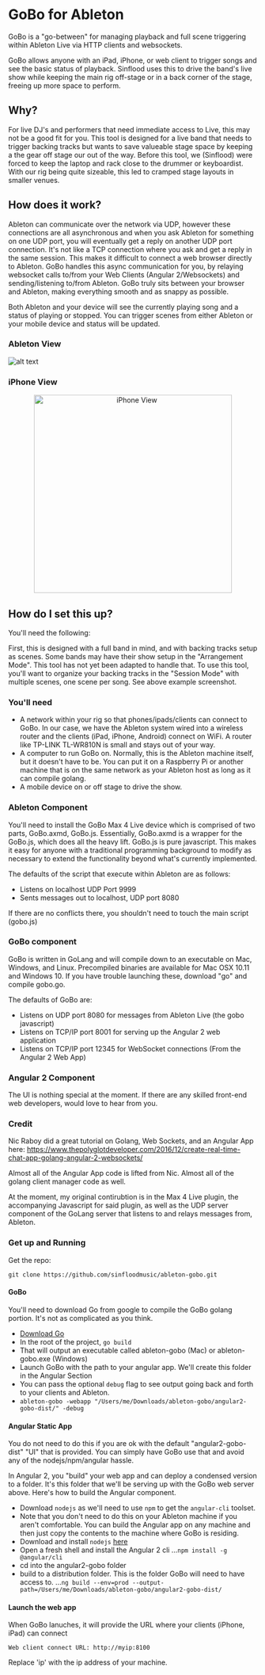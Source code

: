 #   GoBo for Ableton
GoBo is a "go-between" for managing playback and full scene triggering within Ableton Live via HTTP clients and websockets.

GoBo allows anyone with an iPad, iPhone, or web client to trigger songs and see the basic status of playback.  Sinflood uses this to drive the band's live show while keeping the main rig off-stage or in a back corner of the stage, freeing up more space to perform.

##   Why?
For live DJ's and performers that need immediate access to Live, this may not be a good fit for you.  This tool is designed for a live band that needs to trigger backing tracks but wants to save valueable stage space by keeping a the gear off stage our out of the way.  Before this tool, we (Sinflood) were forced to keep the laptop and rack close to the drummer or keyboardist.  With our rig being quite sizeable, this led to cramped stage layouts in smaller venues.  

##  How does it work?
Ableton can communicate over the network via UDP, however these connections are all asynchronous and when you ask Ableton for something on one UDP port, you will eventually get a reply on another UDP port connection.  It's not like a TCP connection where you ask and get a reply in the same session.  This makes it difficult to connect a web browser directly to Ableton.  GoBo handles this async communication for you, by relaying websocket calls to/from your Web Clients (Angular 2/Websockets) and sending/listening to/from Ableton.  GoBo truly sits between your browser and Ableton, making everything smooth and as snappy as possible.

Both Ableton and your device will see the currently playing song and a status of playing or stopped.  You can trigger scenes from either Ableton or your mobile device and status will be updated.

### Ableton View
![alt text](http://epk.sinflood.com/images/dev/gobo-example1.png)

### iPhone View
<div style="text-align:center">
    <img src="http://epk.sinflood.com/images/dev/gobo-iphone.png" alt="iPhone View" width="400">
</div>

##   How do I set this up?
You'll need the following:

First, this is designed with a full band in mind, and with backing tracks setup as scenes.  Some bands may have their show setup in the "Arrangement Mode".  This tool has not yet been adapted to handle that.  To use this tool, you'll want to organize your backing tracks in the "Session Mode" with multiple scenes, one scene per song.  See above example screenshot.

### You'll need
* A network within your rig so that phones/ipads/clients can connect to GoBo.  In our case, we have the Ableton system wired into a wireless router and the clients (iPad, iPhone, Android) connect on WiFi.  A router like TP-LINK TL-WR810N is small and stays out of your way.
* A computer to run GoBo on.  Normally, this is the Ableton machine itself, but it doesn't have to be.  You can put it on a Raspberry Pi or another machine that is on the same network as your Ableton host as long as it can compile golang.
* A mobile device on or off stage to drive the show.

###  Ableton Component
You'll need to install the GoBo Max 4 Live device which is comprised of two parts, GoBo.axmd, GoBo.js.  Essentially, GoBo.axmd is a wrapper for the GoBo.js, which does all the heavy lift.  GoBo.js is pure javascript.  This makes it easy for anyone with a traditional programming background to modify as necessary to extend the functionality beyond what's currently implemented.

The defaults of the script that execute within Ableton are as follows:

* Listens on localhost UDP Port 9999
* Sents messages out to localhost, UDP port 8080

If there are no conflicts there, you shouldn't need to touch the main script (gobo.js)

###  GoBo component
GoBo is written in GoLang and will compile down to an executable on Mac, Windows, and Linux.  Precompiled binaries are available for Mac OSX 10.11 and Windows 10.  If you have trouble launching these, download "go" and compile gobo.go.

The defaults of GoBo are:

* Listens on UDP port 8080 for messages from Ableton Live (the gobo javascript)
* Listens on TCP/IP port 8001 for serving up the Angular 2 web application
* Listens on TCP/IP port 12345 for WebSocket connections (From the Angular 2 Web App)

###  Angular 2 Component
The UI is nothing special at the moment.  If there are any skilled front-end web developers, would love to hear from you.

###  Credit
Nic Raboy did a great tutorial on Golang, Web Sockets, and an Angular App here:
https://www.thepolyglotdeveloper.com/2016/12/create-real-time-chat-app-golang-angular-2-websockets/

Almost all of the Angular App code is lifted from Nic.  Almost all of the golang client manager code as well.

At the moment, my original contirubtion is in the Max 4 Live plugin, the accompanying Javascript for said plugin, as well as the UDP server component of the GoLang server that listens to and relays messages from, Ableton.

### Get up and Running

Get the repo:

`git clone https://github.com/sinfloodmusic/ableton-gobo.git`

#### GoBo
You'll need to download Go from google to compile the GoBo golang portion.  It's not as complicated as you think.  

* [Download Go](https://golang.org/dl/)
* In the root of the project, `go build`
* That will output an executable called ableton-gobo (Mac) or ableton-gobo.exe (Windows)
* Launch GoBo with the path to your angular app.  We'll create this folder in the Angular Section
* You can pass the optional `debug` flag to see output going back and forth to your clients and Ableton.
* `ableton-gobo -webapp "/Users/me/Downloads/ableton-gobo/angular2-gobo-dist/" -debug`

#### Angular Static App

You do not need to do this if you are ok with the default "angular2-gobo-dist" "UI" that is provided.  You can simply have GoBo use that and avoid any of the nodejs/npm/angular hassle.

In Angular 2, you "build" your web app and can deploy a condensed version to a folder.  It's this folder that we'll be serving up with the GoBo web server above.  Here's how to build the Angular component.

* Download `nodejs` as we'll need to use `npm` to get the `angular-cli` toolset.
* Note that you don't need to do this on your Ableton machine if you aren't comfortable.  You can build the Angular app on any machine and then just copy the contents to the machine where GoBo is residing.
* Download and install `nodejs` [here](https://nodejs.org/en/download/)
* Open a fresh shell and install the Angular 2 cli
...`npm install -g @angular/cli`
* cd into the angular2-gobo folder
* build to a distribution folder.  This is the folder GoBo will need to have access to.
...`ng build --env=prod --output-path=/Users/me/Downloads/ableton-gobo/angular2-gobo-dist/`

#### Launch the web app
When GoBo lanuches, it will provide the URL where your clients (iPhone, iPad) can connect

`Web client connect URL: http://myip:8100`

Replace 'ip' with the ip address of your machine.